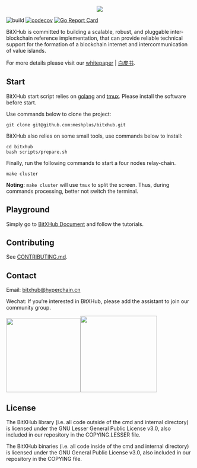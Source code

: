 <p align="center">
  <img src="https://raw.githubusercontent.com/meshplus/bitxhub/master/docs/logo.png" />
</p>

![build](https://github.com/meshplus/bitxhub/workflows/build/badge.svg)
[![codecov](https://codecov.io/gh/meshplus/bitxhub/branch/master/graph/badge.svg)](https://codecov.io/gh/meshplus/bitxhub)
[![Go Report Card](https://goreportcard.com/badge/github.com/meshplus/bitxhub)](https://goreportcard.com/report/github.com/meshplus/bitxhub)

BitXHub is committed to building a scalable, robust, and pluggable inter-blockchain
reference implementation, that can provide reliable technical support for the formation
of a blockchain internet and intercommunication of value islands.

For more details please visit our [whitepaper](https://upload.hyperchain.cn/BitXHub%20Whitepaper.pdf) | [白皮书](https://upload.hyperchain.cn/BitXHub%E7%99%BD%E7%9A%AE%E4%B9%A6.pdf).

## Start

BitXHub start script relies on [golang](https://golang.org/) and [tmux](https://github.com/tmux/tmux/wiki). Please
install the software before start.

Use commands below to clone the project:

```shell
git clone git@github.com:meshplus/bitxhub.git
```

BitXHub also relies on some small tools, use commands below to install:

```shell
cd bitxhub
bash scripts/prepare.sh 
```

Finally, run the following commands to start a four nodes relay-chain.

```shell
make cluster
```

**Noting:** `make cluster` will use `tmux` to split the screen. Thus, during commands processing, better not switch the terminal.

## Playground
Simply go to [BitXHub Document](https://meshplus.github.io/bitxhub/bitxhub/quick_start/) and follow the tutorials.


## Contributing

See [CONTRIBUTING.md](https://github.com/meshplus/bitxhub/blob/master/CONTRIBUTING.md).

## Contact

Email: bitxhub@hyperchain.cn

Wechat: If you‘re interested in BitXHub, please add the assistant to join our community group.

<img src="https://raw.githubusercontent.com/meshplus/bitxhub/master/docs/wechat.png" width="200" /><img src="https://raw.githubusercontent.com/meshplus/bitxhub/master/docs/official.png" width="206" />

## License

The BitXHub library (i.e. all code outside of the cmd and internal directory) is licensed under the GNU Lesser General Public License v3.0, also included in our repository in the COPYING.LESSER file.

The BitXHub binaries (i.e. all code inside of the cmd and internal directory) is licensed under the GNU General Public License v3.0, also included in our repository in the COPYING file.
